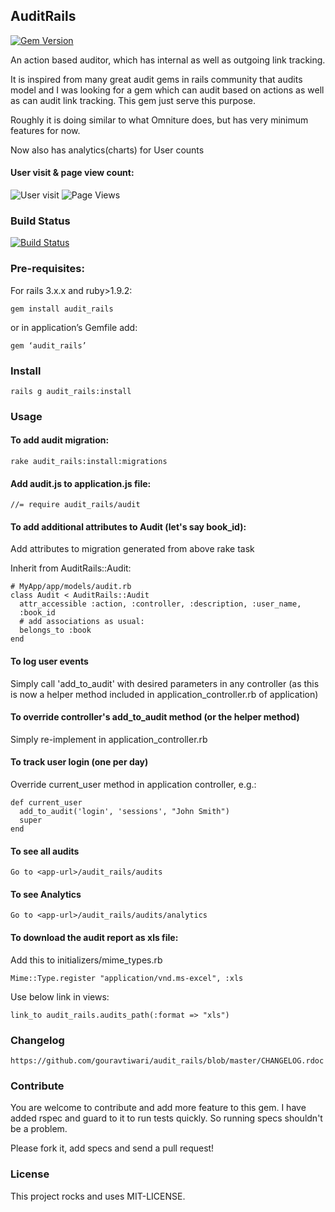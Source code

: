 ## AuditRails
[![Gem Version](https://badge.fury.io/rb/audit_rails.png)](http://badge.fury.io/rb/audit_rails)

An action based auditor, which has internal as well as outgoing link tracking.

It is inspired from many great audit gems in rails community that audits model and I was looking for a gem which can audit based on actions as well as can audit link tracking. This gem just serve this purpose.

Roughly it is doing similar to what Omniture does, but has very minimum features for now.

Now also has analytics(charts) for User counts

#### User visit & page view count:
![User visit](https://github.com/gouravtiwari/audit_rails/raw/master/docs/user-clicks.png) 
![Page Views](https://github.com/gouravtiwari/audit_rails/raw/master/docs/page-views.png)

### Build Status
[![Build Status](https://travis-ci.org/gouravtiwari/audit_rails.png?branch=master)](https://travis-ci.org/gouravtiwari/audit_rails)

### Pre-requisites:
For rails 3.x.x and ruby>1.9.2:

    gem install audit_rails

or in application’s Gemfile add:

    gem ‘audit_rails’

### Install

    rails g audit_rails:install
    
### Usage
#### To add audit migration:

    rake audit_rails:install:migrations

#### Add audit.js to application.js file:

    //= require audit_rails/audit

#### To add additional attributes to Audit (let's say book_id):

Add attributes to migration generated from above rake task

Inherit from AuditRails::Audit:

    # MyApp/app/models/audit.rb
    class Audit < AuditRails::Audit
      attr_accessible :action, :controller, :description, :user_name, 
      :book_id
      # add associations as usual:
      belongs_to :book
    end

#### To log user events
Simply call 'add_to_audit' with desired parameters in any controller (as this is now a helper method included in application_controller.rb of application)

#### To override controller's add_to_audit method (or the helper method)
Simply re-implement in application_controller.rb

#### To track user login (one per day) 
Override current_user method in application controller, e.g.:

    def current_user
      add_to_audit('login', 'sessions', "John Smith")
      super
    end

#### To see all audits

    Go to <app-url>/audit_rails/audits

#### To see Analytics

    Go to <app-url>/audit_rails/audits/analytics

#### To download the audit report as xls file:
Add this to initializers/mime_types.rb

    Mime::Type.register "application/vnd.ms-excel", :xls

Use below link in views:

    link_to audit_rails.audits_path(:format => "xls")

### Changelog

    https://github.com/gouravtiwari/audit_rails/blob/master/CHANGELOG.rdoc

### Contribute

You are welcome to contribute and add more feature to this gem. I have added rspec and guard to it to run tests quickly. So running specs shouldn't be a problem.

Please fork it, add specs and send a pull request!

### License
This project rocks and uses MIT-LICENSE.
